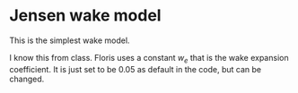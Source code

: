 # Jensen wake model

This is the simplest wake model.

I know this from class.
Floris uses a constant $w_e$  that is the wake expansion coefficient.
It is just set to be 0.05 as default in the code, but can be changed.
